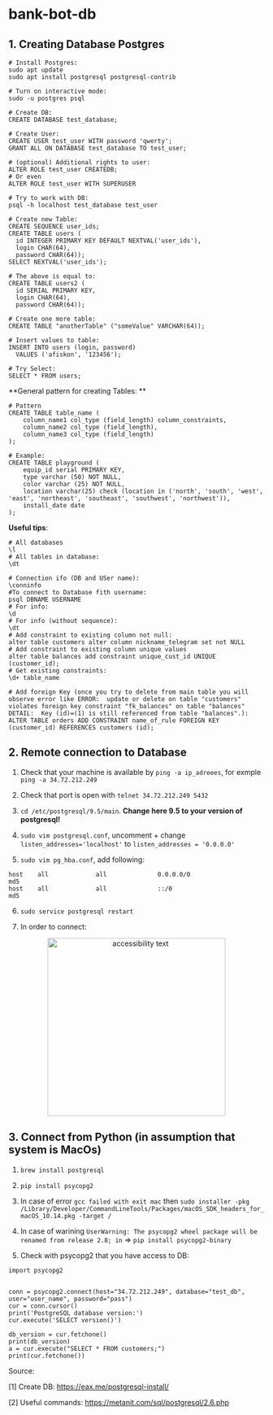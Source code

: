 # bank-bot-db

## 1. Creating Database Postgres

```
# Install Postgres:
sudo apt update
sudo apt install postgresql postgresql-contrib

# Turn on interactive mode:
sudo -u postgres psql

# Create DB:
CREATE DATABASE test_database;

# Create User:
CREATE USER test_user WITH password 'qwerty';
GRANT ALL ON DATABASE test_database TO test_user;

# (optional) Additional rights to user:
ALTER ROLE test_user CREATEDB;
# Or even
ALTER ROLE test_user WITH SUPERUSER

# Try to work with DB:
psql -h localhost test_database test_user

# Create new Table:
CREATE SEQUENCE user_ids;
CREATE TABLE users (
  id INTEGER PRIMARY KEY DEFAULT NEXTVAL('user_ids'),
  login CHAR(64),
  password CHAR(64));
SELECT NEXTVAL('user_ids');

# The above is equal to:
CREATE TABLE users2 (
  id SERIAL PRIMARY KEY,
  login CHAR(64),
  password CHAR(64));
   
# Create one more table: 
CREATE TABLE "anotherTable" ("someValue" VARCHAR(64));

# Insert values to table: 
INSERT INTO users (login, password)
  VALUES ('afiskon', '123456');
  
# Try Select:
SELECT * FROM users;
```

**General pattern for creating Tables: **
```
# Pattern
CREATE TABLE table_name (
    column_name1 col_type (field_length) column_constraints,
    column_name2 col_type (field_length),
    column_name3 col_type (field_length)
);

# Example:
CREATE TABLE playground (
    equip_id serial PRIMARY KEY,
    type varchar (50) NOT NULL,
    color varchar (25) NOT NULL,
    location varchar(25) check (location in ('north', 'south', 'west', 'east', 'northeast', 'southeast', 'southwest', 'northwest')),
    install_date date
);
```

**Useful tips**:
```
# All databases
\l
# All tables in database:
\dt

# Connection ifo (DB and USer name):
\conninfo
#To connect to Database fith username:
psql DBNAME USERNAME
# For info:
\d
# For info (without sequence):
\dt
# Add constraint to existing column not null: 
alter table customers alter column nickname_telegram set not NULL
# Add constraint to existing column unique values
alter table balances add constraint unique_cust_id UNIQUE (customer_id);
# Get existing constraints: 
\d+ table_name

# Add foreign Key (once you try to delete from main table you will observe error like ERROR:  update or delete on table "customers" violates foreign key constraint "fk_balances" on table "balances"
DETAIL:  Key (id)=(1) is still referenced from table "balances".):
ALTER TABLE orders ADD CONSTRAINT name_of_rule FOREIGN KEY (customer_id) REFERENCES customers (id);
```



## 2. Remote connection to Database

1. Check that your machine is available by `ping -a ip_adreees`, for exmple `ping -a 34.72.212.249`

2. Check that port is open with `telnet 34.72.212.249 5432`

3. `cd /etc/postgresql/9.5/main`. **Change here 9.5 to your version of postgresql!**

4. `sudo vim postgresql.conf`, uncomment + change `listen_addresses='localhost'` to `listen_addresses = '0.0.0.0'`

5. `sudo vim pg_hba.conf`, add following: 
```
host    all             all              0.0.0.0/0                       md5
host    all             all              ::/0                            md5
```

6. `sudo service postgresql restart`

7. In order to connect:

<p align="center">
  <img src="https://i.ibb.co/Ph7vCsJ/Screen-Shot-2020-07-03-at-12-48-07-PM.png" width="350" alt="accessibility text">
</p>

## 3. Connect from Python (in assumption that system is MacOs)

1. `brew install postgresql`

2. `pip install psycopg2`

3. In case of error `gcc failed with exit mac` then `sudo installer -pkg /Library/Developer/CommandLineTools/Packages/macOS_SDK_headers_for_macOS_10.14.pkg -target /`

4. In case of warining `UserWarning: The psycopg2 wheel package will be renamed from release 2.8; in` => ` pip install psycopg2-binary `

5. Check with psycopg2 that you have access to DB: 

```
import psycopg2


conn = psycopg2.connect(host="34.72.212.249", database="test_db", user="user_name", password="pass")
cur = conn.cursor()
print('PostgreSQL database version:')
cur.execute('SELECT version()')

db_version = cur.fetchone()
print(db_version)
a = cur.execute("SELECT * FROM customers;")
print(cur.fetchone())
```

Source: 

[1] Create DB: https://eax.me/postgresql-install/

[2] Useful commands: https://metanit.com/sql/postgresql/2.6.php

